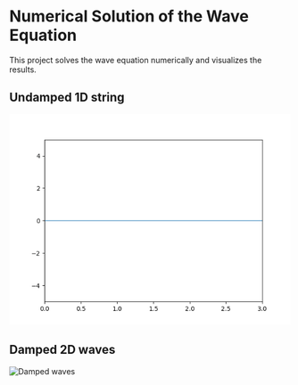 # Numerical Solution of the Wave Equation

This project solves the wave equation numerically and visualizes the results.

## Undamped 1D string

![Undamped string](Resonance_example.gif)

## Damped 2D  waves

![Damped waves](Resonance_example2D.gif)


